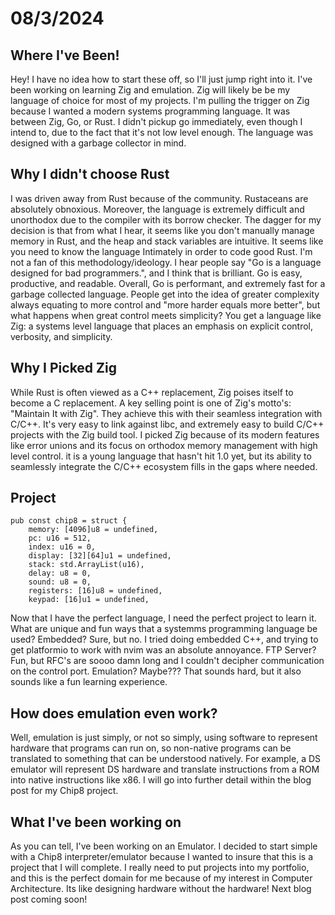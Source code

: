 # 08/3/2024 
## Where I've Been!
  Hey! I have no idea how to start these off, so I'll just jump right into it. I've been working on learning Zig and emulation. Zig will likely be be my language of choice for most of my projects. I'm pulling the trigger on Zig because I wanted a modern systems programming language. It was between Zig, Go, or Rust. I didn't pickup go immediately, even though I intend to, due to the fact that it's not low level enough. The language was designed with a garbage collector in mind.
## Why I didn't choose Rust
  I was driven away  from Rust because of the community. Rustaceans are absolutely obnoxious. Moreover, the language is extremely difficult and unorthodox due to the compiler with its borrow checker. The dagger for my decision is that from what I hear, it seems like you don't  manually manage memory in Rust, and the heap and stack variables are intuitive. It seems like you need to know the language Intimately in order to code good Rust. I'm not a fan of this methodology/ideology.  I hear people say "Go is a language designed for bad programmers.", and I think that is brilliant. Go is easy, productive, and readable. Overall, Go is performant, and extremely fast for a garbage collected language. People get into the idea of greater complexity always equating to more control and "more harder equals more better", but what happens when great control meets simplicity? You get a language like Zig: a systems level language that places an emphasis on explicit control, verbosity, and simplicity.
## Why I Picked Zig
  While Rust is often viewed as a  C++ replacement, Zig poises itself to become a C replacement. A key selling point is one of Zig's motto's: "Maintain It with Zig". They achieve this with their seamless integration with C/C++. It's very easy to link against libc, and extremely easy to build C/C++ projects with the Zig build tool. I picked Zig because of its modern features like error unions and its focus on orthodox memory management with high level control. it is a young language that hasn't hit 1.0 yet, but its ability to  seamlessly integrate the C/C++ ecosystem fills in the gaps where needed.
## Project 
```
pub const chip8 = struct {
    memory: [4096]u8 = undefined,
    pc: u16 = 512,
    index: u16 = 0,
    display: [32][64]u1 = undefined,
    stack: std.ArrayList(u16),
    delay: u8 = 0,
    sound: u8 = 0,
    registers: [16]u8 = undefined,
    keypad: [16]u1 = undefined,
```
  Now that I have the perfect language, I need the perfect project to learn it. What are unique and fun ways that a systemms programming language be used? Embedded? Sure, but no. I tried doing embedded C++, and trying to get platformio to work with nvim was an absolute annoyance. FTP Server? Fun, but RFC's are soooo damn long and I couldn't decipher communication on the control port. Emulation? Maybe??? That sounds hard, but it also sounds like a fun learning experience. 
## How does emulation even work?
  Well, emulation is just simply, or not so simply, using software to represent hardware that programs can run on, so non-native programs can be translated to something that can be understood natively. For example, a DS emulator will represent DS hardware and translate instructions from a ROM into native instructions like x86. I will go into further detail within the blog post for my Chip8 project.
## What I've been working on
  As you can tell, I've been working on an Emulator. I decided to start simple with a Chip8 interpreter/emulator because I wanted to insure that this is a project that I will complete. I really need to put projects into my portfolio, and this is the perfect domain for me because of my interest in Computer Architecture. Its like designing hardware without the hardware! Next blog post coming soon!
